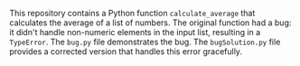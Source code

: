 This repository contains a Python function `calculate_average` that calculates the average of a list of numbers.  The original function had a bug: it didn't handle non-numeric elements in the input list, resulting in a `TypeError`. The `bug.py` file demonstrates the bug. The `bugSolution.py` file provides a corrected version that handles this error gracefully.